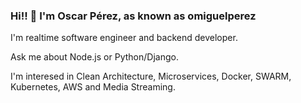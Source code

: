 ### Hi!! 👋 I'm Oscar Pérez, as known as **omiguelperez** 

I'm realtime software engineer and backend developer.

Ask me about Node.js or Python/Django.

I'm interesed in Clean Architecture, Microservices, Docker, SWARM, Kubernetes, AWS and Media Streaming.

